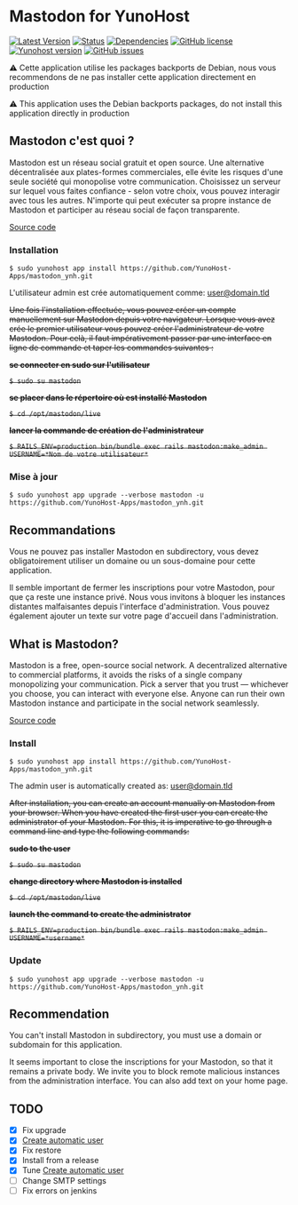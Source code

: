 # Mastodon for YunoHost

[![Latest Version](https://img.shields.io/badge/version-_--_-green.svg?style=flat)](https://github.com/YunoHost-Apps/mastodon_ynh/releases)
[![Status](https://img.shields.io/badge/status-testing-yellow.svg?style=flat)](https://github.com/YunoHost-Apps/mastodon_ynh/milestones)
[![Dependencies](https://img.shields.io/badge/dependencies-includes-lightgrey.svg?style=flat)](https://github.com/YunoHost-Apps/mastodon_ynh#dependencies)
[![GitHub license](https://img.shields.io/badge/license-GPLv3-blue.svg?style=flat)](https://raw.githubusercontent.com/YunoHost-Apps/mastodon_ynh/master/LICENSE)
[![Yunohost version](https://img.shields.io/badge/yunohost-2.4.2_tested-orange.svg?style=flat)](https://github.com/YunoHost/yunohost)
[![GitHub issues](https://img.shields.io/github/issues/YunoHost-Apps/mastodon_ynh.svg?style=flat)](https://github.com/YunoHost-Apps/mastodon_ynh/issues)

:warning: Cette application utilise les packages backports de Debian, nous vous recommendons de ne pas installer cette application directement en production

:warning: This application uses the Debian backports packages, do not install this application directly in production

## Mastodon c'est quoi ?

Mastodon est un réseau social gratuit et open source. Une alternative décentralisée aux plates-formes commerciales, elle évite les risques d'une seule société qui monopolise votre communication. Choisissez un serveur sur lequel vous faites confiance - selon votre choix, vous pouvez interagir avec tous les autres. N'importe qui peut exécuter sa propre instance de Mastodon et participer au réseau social de façon transparente.

[Source code](https://github.com/tootsuite/mastodon)

### Installation

`$ sudo yunohost app install https://github.com/YunoHost-Apps/mastodon_ynh.git`

L'utilisateur admin est crée automatiquement comme: user@domain.tld

<del>Une fois l'installation effectuée, vous pouvez créer un compte manuellement sur Mastodon depuis votre navigateur. Lorsque vous avez crée le premier utilisateur vous pouvez créer l'administrateur de votre Mastodon. Pour celà, il faut impérativement passer par une interface en ligne de commande et taper les commandes suivantes :</del>

<del>**se connecter en sudo sur l'utilisateur**</del>

<del>`$ sudo su mastodon`</del>

<del>**se placer dans le répertoire où est installé Mastodon**</del>

<del>`$ cd /opt/mastodon/live`</del>

<del>**lancer la commande de création de l'administrateur**</del>

<del>`$ RAILS_ENV=production bin/bundle exec rails mastodon:make_admin USERNAME=*Nom de votre utilisateur*`</del>

### Mise à jour

`$ sudo yunohost app upgrade --verbose mastodon -u https://github.com/YunoHost-Apps/mastodon_ynh.git`

## Recommandations

Vous ne pouvez pas installer Mastodon en subdirectory, vous devez obligatoirement utiliser un domaine ou un sous-domaine pour cette application.

Il semble important de fermer les inscriptions pour votre Mastodon, pour que ça reste une instance privé. Nous vous invitons à bloquer les instances distantes malfaisantes depuis l'interface d'administration. Vous pouvez également ajouter un texte sur votre page d'accueil dans l'administration.

## What is Mastodon?

Mastodon is a free, open-source social network. A decentralized alternative to commercial platforms, it avoids the risks of a single company monopolizing your communication. Pick a server that you trust — whichever you choose, you can interact with everyone else. Anyone can run their own Mastodon instance and participate in the social network seamlessly.

[Source code](https://github.com/tootsuite/mastodon)

### Install

`$ sudo yunohost app install https://github.com/YunoHost-Apps/mastodon_ynh.git`

The admin user is automatically created as: user@domain.tld

<del>After installation, you can create an account manually on Mastodon from your browser. When you have created the first user you can create the administrator of your Mastodon. For this, it is imperative to go through a command line and type the following commands:</del>

<del>**sudo to the user**</del>

<del>`$ sudo su mastodon`</del>

<del>**change directory where Mastodon is installed**</del>

<del>`$ cd /opt/mastodon/live`</del>

<del>**launch the command to create the administrator**</del>

<del>`$ RAILS_ENV=production bin/bundle exec rails mastodon:make_admin USERNAME=*username*`</del>

### Update

`$ sudo yunohost app upgrade --verbose mastodon -u https://github.com/YunoHost-Apps/mastodon_ynh.git`

## Recommendation

You can't install Mastodon in subdirectory, you must use a domain or subdomain for this application.

It seems important to close the inscriptions for your Mastodon, so that it remains a private body. We invite you to block remote malicious instances from the administration interface. You can also add text on your home page.

## TODO

- [x] Fix upgrade
- [x] [Create automatic user](https://github.com/tootsuite/documentation/blob/master/Running-Mastodon/Administration-guide.md#creating-users-while-registration-is-closed)
- [x] Fix restore
- [x] Install from a release
- [x] Tune [Create automatic user](https://github.com/tootsuite/documentation/blob/master/Running-Mastodon/Administration-guide.md#creating-users-while-registration-is-closed)
- [ ] Change SMTP settings
- [ ] Fix errors on jenkins
